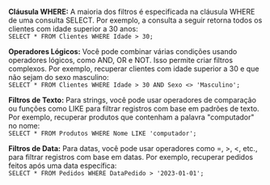 __Cláusula WHERE:__ A maioria dos filtros é especificada na cláusula WHERE de uma consulta SELECT. 
Por exemplo, a consulta a seguir retorna todos os clientes com idade superior a 30 anos:   
    `SELECT * FROM Clientes WHERE Idade > 30;`


__Operadores Lógicos:__ Você pode combinar várias condições usando operadores lógicos, como AND, OR e NOT.
Isso permite criar filtros complexos. Por exemplo, recuperar clientes com idade superior a 30 e que não sejam do sexo masculino:    
    `SELECT * FROM Clientes WHERE Idade > 30 AND Sexo <> 'Masculino';`


__Filtros de Texto:__ Para strings, você pode usar operadores de comparação ou funções como LIKE para filtrar registros com base em padrões de texto. 
Por exemplo, recuperar produtos que contenham a palavra "computador" no nome:    
    `SELECT * FROM Produtos WHERE Nome LIKE 'computador';`


__Filtros de Data:__ Para datas, você pode usar operadores como =, >, <, etc., para filtrar registros com base em datas.
Por exemplo, recuperar pedidos feitos após uma data específica:    
    `SELECT * FROM Pedidos WHERE DataPedido > '2023-01-01';`
